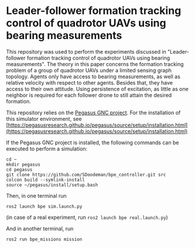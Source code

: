 # Leader-follower formation tracking control of quadrotor UAVs using bearing measurements

This repository was used to perform the experiments discussed in "Leader-follower formation tracking control of quadrotor UAVs using bearing measurements". 
The theory in this paper concerns the formation tracking problem of a group of quadrotor UAVs under a limited sensing graph topology.
Agents only have access to bearing measurements, as well as relative velocity with respect to other agents.
Besides that, they have access to their own attitude.
Using persistence of excitation, as little as one neighbor is required for each follower drone to still attain the desired formation.

This repository relies on the [Pegasus GNC project](https://pegasusresearch.github.io/pegasus/index.html).
For the installation of this simulator environment, see [https://pegasusresearch.github.io/pegasus/source/setup/installation.html](https://pegasusresearch.github.io/pegasus/source/setup/installation.html)

If the Pegasus GNC project is installed, the following commands can be executed to perform a simulation:

```
cd ~
mkdir pegasus
cd pegasus
git clone https://github.com/SDoodeman/bpe_controller.git src
colcon build --symlink-install
source ~/pegasus/install/setup.bash
```

Then, in one terminal run

```
ros2 launch bpe sim.launch.py
```

(in case of a real experiment, run `ros2 launch bpe real.launch.py`)

And in another terminal, run

```
ros2 run bpe_missions mission
```
